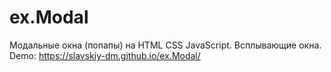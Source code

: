 # ex.Modal
Модальные окна (попапы) на HTML CSS JavaScript. Всплывающие окна.
Demo:  https://slavskiy-dm.github.io/ex.Modal/
